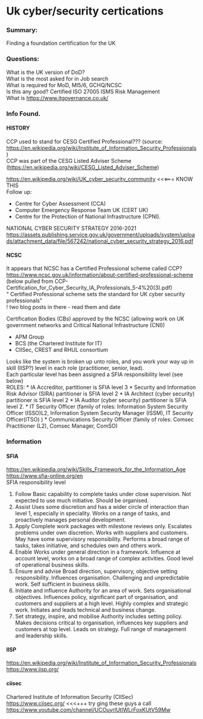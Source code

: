 # Uk cyber/security certications

### Summary:
Finding a foundation certification for the UK  

### Questions:  
What is the UK version of DoD?  
What is the most asked for in Job search  
What is required for MoD, MI5/6, GCHQ/NCSC  
Is this any good? Certified ISO 27005 ISMS Risk Management  
What is https://www.itgovernance.co.uk/  

### Info Found.  

#### HISTORY  
CCP used to  stand for CESG Certified Professional???  (source: https://en.wikipedia.org/wiki/Institute_of_Information_Security_Professionals)  
CCP was part of the CESG Listed Adviser Scheme (https://en.wikipedia.org/wiki/CESG_Listed_Adviser_Scheme)  

https://en.wikipedia.org/wiki/UK_cyber_security_community   <<<=== KNOW THIS  
Follow up:  
- Centre for Cyber Assessment (CCA)  
- Computer Emergency Response Team UK (CERT UK)
- Centre for the Protection of National Infrastructure (CPNI).

NATIONAL CYBER SECURITY STRATEGY 2016-2021  
https://assets.publishing.service.gov.uk/government/uploads/system/uploads/attachment_data/file/567242/national_cyber_security_strategy_2016.pdf  


#### NCSC  
It appears that NCSC has a Certified Professional scheme called CCP?  
https://www.ncsc.gov.uk/information/about-certified-professional-scheme  
(below pulled from  CCP-Certification_for_Cyber_Security_IA_Professionals_5-4%20(3).pdf)  
" Certified Professional scheme sets the standard for UK cyber security professionals"  
! two blog posts in there - read them and date  

Certification Bodies (CBs) approved by the NCSC  (allowing work on UK government networks and Critical National Infrastructure (CNI))
- APM Group
- BCS (the Chartered Institute for IT)
- CIISec, CREST and RHUL consortium

Looks like the system is broken up unto roles, and you work your way up in skill (IISP?) level in each role (practitioner, senior, lead).  
Each particular level has been assigned a SFIA responsibility level (see below)  
ROLES: 
	* IA Accreditor, partitioner is SFIA level 3
	* Security and Information Risk Advisor (SIRA) partitioner is SFIA level 2
	* IA Architect (cyber security) partitioner is SFIA level 2
	* IA Auditor (cyber security) partitioner is SFIA level 2.
	* IT Security Officer (family of roles: Information System Security Officer (ISSO)L2, Information System Security Manager (ISSM), IT Security Officer(ITSO)  )
	* Communications Security Officer (family of roles: Comsec Practitioner (L2), Comsec Manager, ComSO)



### Information  
#### SFIA  
https://en.wikipedia.org/wiki/Skills_Framework_for_the_Information_Age  
https://www.sfia-online.org/en  
SFIA responsibility level  
1. Follow
Basic capability to complete tasks under close supervision. Not expected to use much initiative. Should be organised.
2. Assist
Uses some discretion and has a wider circle of interaction than level 1, especially in speciality. Works on a range of tasks, and proactively manages personal development.
3. Apply
Complete work packages with milestone reviews only. Escalates problems under own discretion. Works with suppliers and customers. May have some supervisory responsibility. Performs a broad range of tasks, takes initiative, and schedules own and others work.
4. Enable
Works under general direction in a framework. Influence at account level, works on a broad range of complex activities. Good level of operational business skills.
5. Ensure and advise
Broad direction, supervisory, objective setting responsibility. Influences organisation. Challenging and unpredictable work. Self sufficient in business skills.
6. Initiate and influence
Authority for an area of work. Sets organisational objectives. Influences policy, significant part of organisation, and customers and suppliers at a high level. Highly complex and strategic work. Initiates and leads technical and business change.
7. Set strategy, inspire, and mobilise
Authority includes setting policy. Makes decisions critical to organisation, influences key suppliers and customers at top level. Leads on strategy. Full range of management and leadership skills.

#### IISP  
https://en.wikipedia.org/wiki/Institute_of_Information_Security_Professionals  
https://www.iisp.org/  

#### ciisec  
Chartered Institute of Information Security (CIISec)  
https://www.ciisec.org/           <<<+++  try ging these guys a call  
https://www.youtube.com/channel/UCOuyrlUtIWLrFoxKUtV59Mw  

